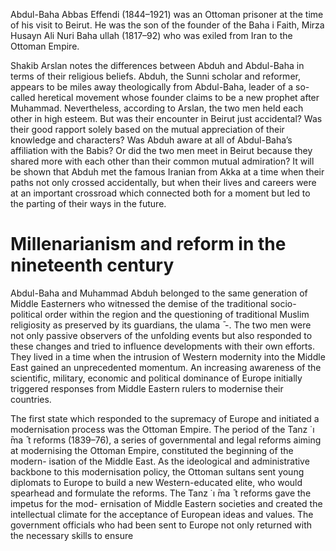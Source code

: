 Abdul-Baha Abbas Effendi (1844–1921) was an Ottoman prisoner at the time of his visit to Beirut. He was the son of the founder of the Baha i Faith, Mirza Husayn Ali Nuri Baha ullah (1817–92) who was exiled from Iran to the Ottoman Empire.

Shakib Arslan notes the differences between Abduh and Abdul-Baha in terms of their religious beliefs. Abduh, the Sunni scholar and reformer,  appears to be miles away theologically from Abdul-Baha, leader of a so- called heretical movement whose founder claims to be a new prophet after  Muhammad. Nevertheless, according to Arslan, the two men held each other in high esteem. But was their encounter in Beirut just accidental? Was their good rapport solely based on the mutual appreciation of their knowledge and characters? Was Abduh aware at all of Abdul-Baha’s affiliation with the Babis? Or did the two men meet in Beirut because they shared more with each other than their common mutual admiration? It will be shown that Abduh met the famous Iranian from Akka at a time when their paths not only crossed accidentally, but when their lives and careers were at an important crossroad which connected both for a moment but led to the parting of their ways in the future.

# Millenarianism and reform in the nineteenth century

Abdul-Baha and Muhammad Abduh belonged to the same generation of Middle Easterners who witnessed the demise of the traditional socio-political order within the region and the questioning of traditional Muslim religiosity  as preserved by its guardians, the ulama ̄ -. The two men were not only passive  observers of the unfolding events but also responded to these changes and tried to influence developments with their own efforts. They lived in a time when the intrusion of Western modernity into the Middle East gained an unprecedented momentum. An increasing awareness of the scientific, military, economic and political dominance of Europe initially triggered responses from Middle Eastern rulers to modernise their countries.

The first state which responded to the supremacy of Europe and initiated a modernisation process was the Ottoman Empire. The period of the Tanz ̇ ı ̄ma ̄ t reforms (1839–76), a series of governmental and legal reforms aiming at  modernising the Ottoman Empire, constituted the beginning of the modern- isation of the Middle East. As the ideological and administrative backbone to  this modernisation policy, the Ottoman sultans sent young diplomats to Europe to build a new Western-educated elite, who would spearhead and formulate the reforms. The Tanz ̇  ı ̄ma ̄ t reforms gave the impetus for the mod- ernisation of Middle Eastern societies and created the intellectual climate for  the acceptance of European ideas and values. The government officials who had been sent to Europe not only returned with the necessary skills to ensure
